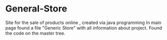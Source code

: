 # General-Store
Site for the sale of products online , created via java programming
In main page found a file "Generic Store" with all information about project. 
Found the code on the master tree.
